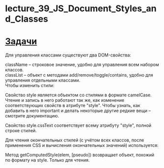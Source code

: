 # lecture_39_JS_Document_Styles_and_Сlasses
#  [Задачи ](https://github.com/schoolteacherMP/lecture_39_JS_Document_Styles_and_Classes/blob/main/tasks.md)  

Для управления классами существуют два DOM-свойства:  

className – строковое значение, удобно для управления всем набором классов.  
classList – объект с методами add/remove/toggle/contains, удобно для управления отдельными классами.  
Чтобы изменить стили:  

Свойство style является объектом со стилями в формате camelCase. Чтение и запись в него работают так же, как изменение соответствующих свойств в атрибуте "style". Чтобы узнать, как добавить в него important и делать некоторые другие редкие вещи – смотрите документацию.  

Свойство style.cssText соответствует всему атрибуту "style", полной строке стилей.  

Для чтения окончательных стилей (с учётом всех классов, после применения CSS и вычисления окончательных значений) используется:  

Метод getComputedStyle(elem, [pseudo]) возвращает объект, похожий по формату на style. Только для чтения.  
